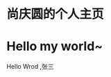 
<html lang="en">
<head>
    <meta charset="UTF-8">
    <title>yaorongke</title>
</head>
<body>
    <h1>尚庆圆的个人主页</h1>
    <h1>Hello my world~</h1>
    <p>Hello Wrod ,张三</p></h1>
</body>
</html>
